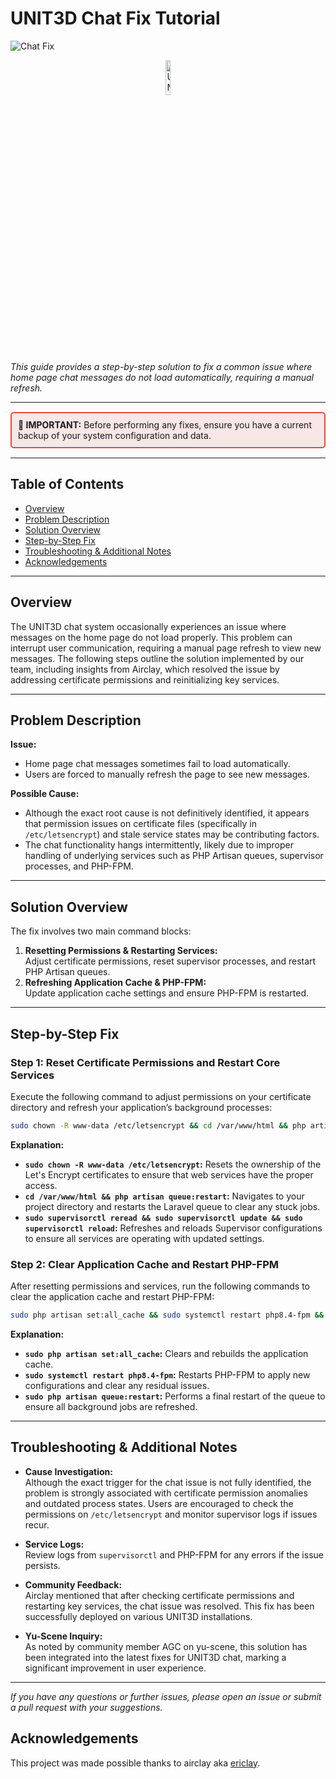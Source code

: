 # UNIT3D Chat Fix Tutorial

![Chat Fix](https://img.shields.io/badge/ChatFix-UNIT3D%20Chat%20Issue%20%E2%86%92%20Resolved-brightgreen)

<p align="center">
  <img src="https://ptpimg.me/6o8x8j.png" alt="UNIT3D Logo" style="width: 12%;">
</p>

_This guide provides a step-by-step solution to fix a common issue where home page chat messages do not load automatically, requiring a manual refresh._

---

<div style="border: 2px solid #e74c3c; background-color: #f9e6e6; padding: 10px; border-radius: 5px; margin: 15px 0;">
  <strong>🚨 IMPORTANT:</strong> Before performing any fixes, ensure you have a current backup of your system configuration and data.
</div>

---

## Table of Contents

- [Overview](#overview)
- [Problem Description](#problem-description)
- [Solution Overview](#solution-overview)
- [Step-by-Step Fix](#step-by-step-fix)
- [Troubleshooting & Additional Notes](#troubleshooting--additional-notes)
- [Acknowledgements](#acknowledgements)

---

## Overview

The UNIT3D chat system occasionally experiences an issue where messages on the home page do not load properly. This problem can interrupt user communication, requiring a manual page refresh to view new messages. The following steps outline the solution implemented by our team, including insights from Airclay, which resolved the issue by addressing certificate permissions and reinitializing key services.

---

## Problem Description

**Issue:**  
- Home page chat messages sometimes fail to load automatically.  
- Users are forced to manually refresh the page to see new messages.

**Possible Cause:**  
- Although the exact root cause is not definitively identified, it appears that permission issues on certificate files (specifically in `/etc/letsencrypt`) and stale service states may be contributing factors.
- The chat functionality hangs intermittently, likely due to improper handling of underlying services such as PHP Artisan queues, supervisor processes, and PHP-FPM.

---

## Solution Overview

The fix involves two main command blocks:
1. **Resetting Permissions & Restarting Services:**  
   Adjust certificate permissions, reset supervisor processes, and restart PHP Artisan queues.
2. **Refreshing Application Cache & PHP-FPM:**  
   Update application cache settings and ensure PHP-FPM is restarted.

---

## Step-by-Step Fix

### Step 1: Reset Certificate Permissions and Restart Core Services

Execute the following command to adjust permissions on your certificate directory and refresh your application’s background processes:

```bash
sudo chown -R www-data /etc/letsencrypt && cd /var/www/html && php artisan queue:restart && sudo supervisorctl reread && sudo supervisorctl update && sudo supervisorctl reload
```

**Explanation:**
- **`sudo chown -R www-data /etc/letsencrypt`:** Resets the ownership of the Let's Encrypt certificates to ensure that web services have the proper access.
- **`cd /var/www/html && php artisan queue:restart`:** Navigates to your project directory and restarts the Laravel queue to clear any stuck jobs.
- **`sudo supervisorctl reread && sudo supervisorctl update && sudo supervisorctl reload`:** Refreshes and reloads Supervisor configurations to ensure all services are operating with updated settings.

### Step 2: Clear Application Cache and Restart PHP-FPM

After resetting permissions and services, run the following commands to clear the application cache and restart PHP-FPM:

```bash
sudo php artisan set:all_cache && sudo systemctl restart php8.4-fpm && sudo php artisan queue:restart
```

**Explanation:**
- **`sudo php artisan set:all_cache`:** Clears and rebuilds the application cache.
- **`sudo systemctl restart php8.4-fpm`:** Restarts PHP-FPM to apply new configurations and clear any residual issues.
- **`sudo php artisan queue:restart`:** Performs a final restart of the queue to ensure all background jobs are refreshed.

---

## Troubleshooting & Additional Notes

- **Cause Investigation:**  
  Although the exact trigger for the chat issue is not fully identified, the problem is strongly associated with certificate permission anomalies and outdated process states. Users are encouraged to check the permissions on `/etc/letsencrypt` and monitor supervisor logs if issues recur.
  
- **Service Logs:**  
  Review logs from `supervisorctl` and PHP-FPM for any errors if the issue persists.
  
- **Community Feedback:**  
  Airclay mentioned that after checking certificate permissions and restarting key services, the chat issue was resolved. This fix has been successfully deployed on various UNIT3D installations.

- **Yu-Scene Inquiry:**  
  As noted by community member AGC on yu-scene, this solution has been integrated into the latest fixes for UNIT3D chat, marking a significant improvement in user experience.

---

_If you have any questions or further issues, please open an issue or submit a pull request with your suggestions._

## Acknowledgements

This project was made possible thanks to airclay aka [ericlay](https://github.com/ericlay).
